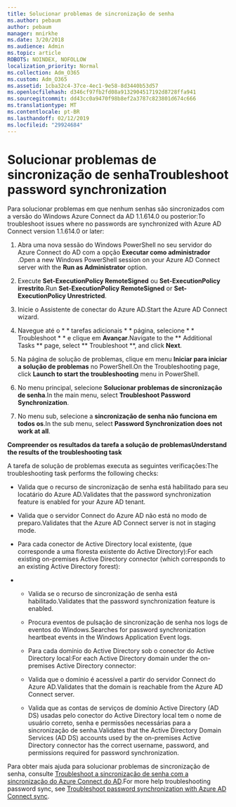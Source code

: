 ```yaml
---
title: Solucionar problemas de sincronização de senha
ms.author: pebaum
author: pebaum
manager: mnirkhe
ms.date: 3/20/2018
ms.audience: Admin
ms.topic: article
ROBOTS: NOINDEX, NOFOLLOW
localization_priority: Normal
ms.collection: Adm_O365
ms.custom: Adm_O365
ms.assetid: 1cba32c4-37ce-4ec1-9e58-8d3440b53d57
ms.openlocfilehash: d346cf97fb2fd08a9132904517192d8728ffa941
ms.sourcegitcommit: dd43cc0a9470f98b8ef2a3787c823801d674c666
ms.translationtype: MT
ms.contentlocale: pt-BR
ms.lasthandoff: 02/12/2019
ms.locfileid: "29924684"
---
```

# <a name="troubleshoot-password-synchronization"></a><span data-ttu-id="25739-102">Solucionar problemas de sincronização de senha</span><span class="sxs-lookup"><span data-stu-id="25739-102">Troubleshoot password synchronization</span></span>

<span data-ttu-id="25739-103">Para solucionar problemas em que nenhum senhas são sincronizados com a versão do Windows Azure Connect da AD 1.1.614.0 ou posterior:</span><span class="sxs-lookup"><span data-stu-id="25739-103">To troubleshoot issues where no passwords are synchronized with Azure AD Connect version 1.1.614.0 or later:</span></span>
  
1. <span data-ttu-id="25739-104">Abra uma nova sessão do Windows PowerShell no seu servidor do Azure Connect do AD com a opção **Executar como administrador** .</span><span class="sxs-lookup"><span data-stu-id="25739-104">Open a new Windows PowerShell session on your Azure AD Connect server with the **Run as Administrator** option.</span></span> 
    
2. <span data-ttu-id="25739-105">Execute **Set-ExecutionPolicy RemoteSigned** ou **Set-ExecutionPolicy irrestrito**.</span><span class="sxs-lookup"><span data-stu-id="25739-105">Run **Set-ExecutionPolicy RemoteSigned** or **Set-ExecutionPolicy Unrestricted**.</span></span> 
    
3. <span data-ttu-id="25739-106">Inicie o Assistente de conectar do Azure AD.</span><span class="sxs-lookup"><span data-stu-id="25739-106">Start the Azure AD Connect wizard.</span></span>
    
4. <span data-ttu-id="25739-107">Navegue até o \* \* tarefas adicionais \* \* página, selecione \* \* Troubleshoot \* \* e clique em **Avançar**.</span><span class="sxs-lookup"><span data-stu-id="25739-107">Navigate to the \*\* Additional Tasks \*\* page, select \*\* Troubleshoot \*\*, and click **Next**.</span></span> 
    
5. <span data-ttu-id="25739-108">Na página de solução de problemas, clique em menu **Iniciar para iniciar a solução de problemas** no PowerShell.</span><span class="sxs-lookup"><span data-stu-id="25739-108">On the Troubleshooting page, click **Launch to start the troubleshooting** menu in PowerShell.</span></span> 
    
6. <span data-ttu-id="25739-109">No menu principal, selecione **Solucionar problemas de sincronização de senha**.</span><span class="sxs-lookup"><span data-stu-id="25739-109">In the main menu, select **Troubleshoot Password Synchronization**.</span></span> 
    
7. <span data-ttu-id="25739-110">No menu sub, selecione a **sincronização de senha não funciona em todos os**.</span><span class="sxs-lookup"><span data-stu-id="25739-110">In the sub menu, select **Password Synchronization does not work at all**.</span></span> 
    
 <span data-ttu-id="25739-111">**Compreender os resultados da tarefa a solução de problemas**</span><span class="sxs-lookup"><span data-stu-id="25739-111">**Understand the results of the troubleshooting task**</span></span>
  
<span data-ttu-id="25739-112">A tarefa de solução de problemas executa as seguintes verificações:</span><span class="sxs-lookup"><span data-stu-id="25739-112">The troubleshooting task performs the following checks:</span></span>
  
- <span data-ttu-id="25739-113">Valida que o recurso de sincronização de senha está habilitado para seu locatário do Azure AD.</span><span class="sxs-lookup"><span data-stu-id="25739-113">Validates that the password synchronization feature is enabled for your Azure AD tenant.</span></span>
    
- <span data-ttu-id="25739-114">Valida que o servidor Connect do Azure AD não está no modo de preparo.</span><span class="sxs-lookup"><span data-stu-id="25739-114">Validates that the Azure AD Connect server is not in staging mode.</span></span>
    
- <span data-ttu-id="25739-115">Para cada conector de Active Directory local existente, (que corresponde a uma floresta existente do Active Directory):</span><span class="sxs-lookup"><span data-stu-id="25739-115">For each existing on-premises Active Directory connector (which corresponds to an existing Active Directory forest):</span></span>
    
- 
  - <span data-ttu-id="25739-116">Valida se o recurso de sincronização de senha está habilitado.</span><span class="sxs-lookup"><span data-stu-id="25739-116">Validates that the password synchronization feature is enabled.</span></span>
    
  - <span data-ttu-id="25739-117">Procura eventos de pulsação de sincronização de senha nos logs de eventos do Windows.</span><span class="sxs-lookup"><span data-stu-id="25739-117">Searches for password synchronization heartbeat events in the Windows Application Event logs.</span></span>
    
  - <span data-ttu-id="25739-118">Para cada domínio do Active Directory sob o conector do Active Directory local:</span><span class="sxs-lookup"><span data-stu-id="25739-118">For each Active Directory domain under the on-premises Active Directory connector:</span></span>
    
  - <span data-ttu-id="25739-119">Valida que o domínio é acessível a partir do servidor Connect do Azure AD.</span><span class="sxs-lookup"><span data-stu-id="25739-119">Validates that the domain is reachable from the Azure AD Connect server.</span></span>
    
  - <span data-ttu-id="25739-120">Valida que as contas de serviços de domínio Active Directory (AD DS) usadas pelo conector do Active Directory local tem o nome de usuário correto, senha e permissões necessárias para a sincronização de senha.</span><span class="sxs-lookup"><span data-stu-id="25739-120">Validates that the Active Directory Domain Services (AD DS) accounts used by the on-premises Active Directory connector has the correct username, password, and permissions required for password synchronization.</span></span>
    
<span data-ttu-id="25739-121">Para obter mais ajuda para solucionar problemas de sincronização de senha, consulte [Troubleshoot a sincronização de senha com a sincronização do Azure Connect do AD](https://docs.microsoft.com/azure/active-directory/connect/active-directory-aadconnectsync-troubleshoot-password-synchronization).</span><span class="sxs-lookup"><span data-stu-id="25739-121">For more help troubleshooting password sync, see [Troubleshoot password synchronization with Azure AD Connect sync](https://docs.microsoft.com/azure/active-directory/connect/active-directory-aadconnectsync-troubleshoot-password-synchronization).</span></span>
  


